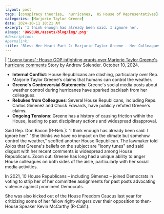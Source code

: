 ```yaml
---
layout: post
tags: [conspiracy theories,  hurricanes,  US House of Representatives]
categories: [Marjorie Taylor Greene]
date: 2024-10-11 10:21 AM
excerpt: 'I think enough has already been said. I ignore her.
#image: 'BASEURL/assets/blog/img/.png'
#description:
#permalink:
title: 'Bless Her Heart Part 2: Marjorie Taylor Greene – Her Colleagues Opinions'
---
```



| ["Loony tunes": House GOP infighting erupts over Marjorie Taylor Greene's hurricane comments](https://www.axios.com/2024/10/10/mtg-hurricane-milton-helene-house-republicans?)
Story by Andrew Solender. October 10, 2024.

- **Internal Conflict**: House Republicans are clashing, particularly over Rep. Marjorie Taylor Greene's claims that humans can control the weather.
- **Greene's Controversial Statements**: Greene's social media posts about weather control during hurricanes have sparked backlash from her colleagues.
- **Rebukes from Colleagues**: Several House Republicans, including Reps. Carlos Gimenez and Chuck Edwards, have publicly refuted Greene's claims.
- **Ongoing Tensions**: Greene has a history of causing friction within the House, leading to past disciplinary actions and widespread disapproval.

Said Rep. Don Bacon (R-Neb.): "I think enough has already been said. I ignore her."
"She thinks we have no impact on the climate but somehow control the weather," 
scoffed another House Republican.
The lawmaker told Axios that Greene's beliefs on the 
subject are "loony tunes" and said disgust with her recent comments is widespread among House Republicans.
Zoom out: Greene has long had a unique ability to anger House colleagues on both sides of the aisle, particularly 
with her social media activities.

In 2021, 10 House Republicans – including Gimenez – 
joined Democrats in voting to strip her of her committee assignments for past posts 
advocating violence against prominent Democrats.

She was also kicked out of the House Freedom Caucus 
last year for criticizing some of her fellow right-wingers 
over their opposition to then-House Speaker Kevin McCarthy (R-Calif.).

